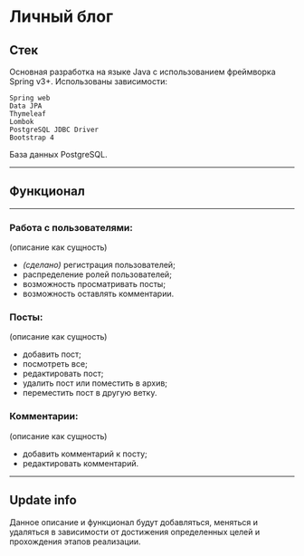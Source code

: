 # Личный блог

## Стек

Основная разработка на языке Java с использованием фреймворка Spring v3+.
Использованы зависимости:

    Spring web
    Data JPA
    Thymeleaf
    Lombok
    PostgreSQL JDBC Driver
    Bootstrap 4

База данных PostgreSQL.

---

## Функционал

---

### Работа с пользователями:    
(описание как сущность)    
- *(сделано)* регистрация пользователей; 
- распределение ролей пользователей;
- возможность просматривать посты;
- возможность оставлять комментарии.

### Посты:
(описание как сущность)

- добавить пост;
- посмотреть все;
- редактировать пост;
- удалить пост или поместить в архив;
- переместить пост в другую ветку.

### Комментарии:
(описание как сущность)

- добавить комментарий к посту;
- редактировать комментарий.

---

## Update info

Данное описание и функционал будут добавляться, меняться и удаляться в зависимости от достижения определенных целей и прохождения этапов реализации.